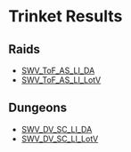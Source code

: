 # Trinket Results

## Raids
- [SWV_ToF_AS_LI_DA](Results_DA.md)
- [SWV_ToF_AS_LI_LotV](Results_LotV.md)

## Dungeons
- [SWV_DV_SC_LI_DA](Results_Dungeons_DA.md)
- [SWV_DV_SC_LI_LotV](Results_Dungeons_LotV.md)
